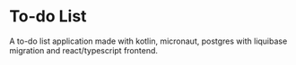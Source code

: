 # To-do List
A to-do list application made with kotlin, micronaut, postgres with liquibase migration and react/typescript frontend.
